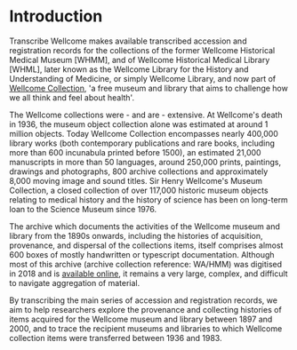 # Introduction

Transcribe Wellcome makes available transcribed accession and registration records for the collections of the former Wellcome Historical Medical Museum \[WHMM\], and of Wellcome Historical Medical Library \[WHML\], later known as the Wellcome Library for the History and Understanding of Medicine, or simply Wellcome Library, and now part of [Wellcome Collection](https://wellcomecollection.org/), 'a free museum and library that aims to challenge how we all think and feel about health'.

The Wellcome collections were - and are - extensive. At Wellcome's death in 1936, the museum object collection alone was estimated at around 1 million objects. Today Wellcome Collection encompasses nearly 400,000 library works \(both contemporary publications and rare books, including more than 600 incunabula printed before 1500\), an estimated 21,000 manuscripts in more than 50 languages, around 250,000 prints, paintings, drawings and photographs, 800 archive collections and approximately 8,000 moving image and sound titles. Sir Henry Wellcome's Museum Collection, a closed collection of over 117,000 historic museum objects relating to medical history and the history of science has been on long-term loan to the Science Museum since 1976.

The archive which documents the activities of the Wellcome museum and library from the 1890s onwards, including the histories of acquisition, provenance, and dispersal of the collections items, itself comprises almost 600 boxes of mostly handwritten or typescript documentation. Although most of this archive \(archive collection reference: WA/HMM\) was digitised in 2018 and is [available online](https://wellcomecollection.org/works/k2fae5cz), it remains a very large, complex, and difficult to navigate aggregation of material.

By transcribing the main series of accession and registration records, we aim to help researchers explore the provenance and collecting histories of items acquired for the Wellcome museum and library between 1897 and 2000, and to trace the recipient museums and libraries to which Wellcome collection items were transferred between 1936 and 1983. 
